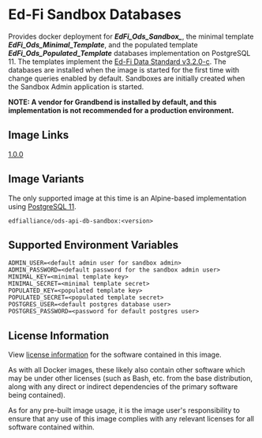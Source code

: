 # Ed-Fi Sandbox Databases
Provides docker deployment for ***EdFi_Ods_Sandbox_***, the minimal template **_EdFi_Ods_Minimal_Template_**, and the populated template **_EdFi_Ods_Populated_Template_** databases implementation on PostgreSQL 11. The templates implement the [Ed-Fi Data Standard v3.2.0-c](https://techdocs.ed-fi.org/display/EFDS32/Ed-Fi+Data+Standard+v3.2). The databases are installed when the image is started for the first time with change queries enabled by default. Sandboxes are initially created when the Sandbox Admin application is started.

**NOTE: A vendor for Grandbend is installed by default, and this implementation is not recommended for a production environment.**

## Image Links
[1.0.0](https://github.com/Ed-Fi-Alliance-OSS/Ed-Fi-ODS-Docker/blob/main/DB-Sandbox/Dockerfile)

## Image Variants
The only supported image at this time is an Alpine-based implementation using [PostgreSQL 11](https://hub.docker.com/_/postgres).

`edfialliance/ods-api-db-sandbox:<version>`

## Supported Environment Variables
```
ADMIN_USER=<default admin user for sandbox admin>
ADMIN_PASSWORD=<default password for the sandbox admin user>
MINIMAL_KEY=<minimal template key>
MINIMAL_SECRET=<minimal template secret>
POPULATED_KEY=<populated template key>
POPULATED_SECRET=<populated template secret>
POSTGRES_USER=<default postgres database user>
POSTGRES_PASSWORD=<password for default postgres user>
```

## License Information
View [license information](https://github.com/Ed-Fi-Alliance-OSS/Ed-Fi-ODS-Docker/blob/main/LICENSE) for the software contained in this image.

As with all Docker images, these likely also contain other software which may be under other licenses (such as Bash, etc. from the base distribution, along with any direct or indirect dependencies of the primary software being contained).

As for any pre-built image usage, it is the image user's responsibility to ensure that any use of this image complies with any relevant licenses for all software contained within.
